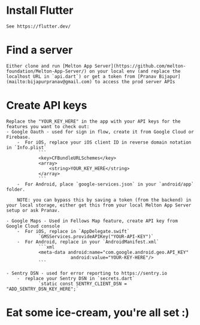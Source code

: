 # Install Flutter
    See https://flutter.dev/

# Find a server
    Either clone and run [Melton App Server](https://github.com/melton-foundation/Melton-App-Server/) on your local env (and replace the localhost URL in `api.dart`) or get a token from [Pranav Bijapur](mailto:bijapurpranav@gmail.com) to access the prod server APIs

# Create API keys
    Replace the "YOUR_KEY_HERE" in the app with your API keys for the features you want to check out:
    - Google Oauth - used for sign in flow, create it from Google Cloud or Firebase.
        -  For iOS, replace your iOS client ID in reverse domain notation in `Info.plist`
                ```
                <key>CFBundleURLSchemes</key>
                <array>
                    <string>YOUR_KEY_HERE</string>
                </array>
                ```
        -  For Android, place `google-services.json` in your `android/app` folder.

        NOTE: you can bypass this by saving a token (from the backend) in your local storage, either get this from your local Melton App Server setup or ask Pranav.

    - Google Maps - Used in Fellows Map feature, create API key from Google Cloud console
        -  For iOS, replace in `AppDelegate.swift`
                `GMSServices.provideAPIKey("YOUR-API-KEY")`
        -  For Android, replace in your `AndroidManifest.xml`
                ```xml
                <meta-data android:name="com.google.android.geo.API_KEY"
                            android:value="YOUR-KEY-HERE"/>
                ```

    - Sentry DSN - used for error reporting to https://sentry.io
        -  replace your Sentry DSN in `secrets.dart`
                `static const SENTRY_CLIENT_DSN = "ADD_SENTRY_DSN_KEY_HERE";`

# Eat some ice-cream, you're all set :)

